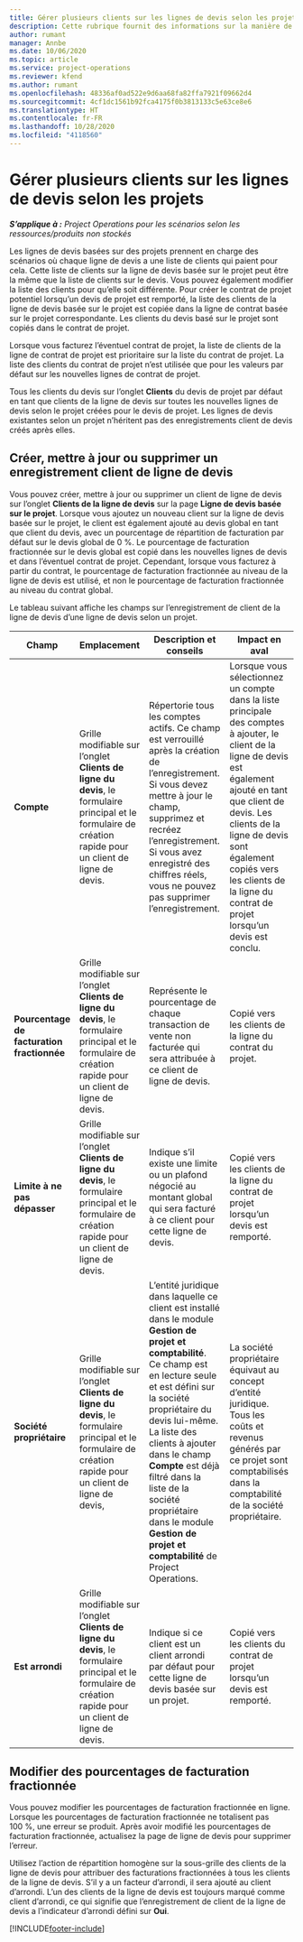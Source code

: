 ```yaml
---
title: Gérer plusieurs clients sur les lignes de devis selon les projets
description: Cette rubrique fournit des informations sur la manière de gérer plusieurs clients sur des lignes de devis basées sur des projets.
author: rumant
manager: Annbe
ms.date: 10/06/2020
ms.topic: article
ms.service: project-operations
ms.reviewer: kfend
ms.author: rumant
ms.openlocfilehash: 48336af0ad522e9d6aa68fa82ffa7921f09662d4
ms.sourcegitcommit: 4cf1dc1561b92fca4175f0b3813133c5e63ce8e6
ms.translationtype: HT
ms.contentlocale: fr-FR
ms.lasthandoff: 10/28/2020
ms.locfileid: "4118560"
---
```

# <a name="manage-multiple-customers-on-project-based-quote-lines"></a>Gérer plusieurs clients sur les lignes de devis selon les projets

_**S’applique à :** Project Operations pour les scénarios selon les ressources/produits non stockés_

Les lignes de devis basées sur des projets prennent en charge des scénarios où chaque ligne de devis a une liste de clients qui paient pour cela. Cette liste de clients sur la ligne de devis basée sur le projet peut être la même que la liste de clients sur le devis. Vous pouvez également modifier la liste des clients pour qu’elle soit différente. Pour créer le contrat de projet potentiel lorsqu’un devis de projet est remporté, la liste des clients de la ligne de devis basée sur le projet est copiée dans la ligne de contrat basée sur le projet correspondante. Les clients du devis basé sur le projet sont copiés dans le contrat de projet.

Lorsque vous facturez l’éventuel contrat de projet, la liste de clients de la ligne de contrat de projet est prioritaire sur la liste du contrat de projet. La liste des clients du contrat de projet n’est utilisée que pour les valeurs par défaut sur les nouvelles lignes de contrat de projet.

Tous les clients du devis sur l’onglet **Clients** du devis de projet par défaut en tant que clients de la ligne de devis sur toutes les nouvelles lignes de devis selon le projet créées pour le devis de projet. Les lignes de devis existantes selon un projet n’héritent pas des enregistrements client de devis créés après elles.

## <a name="create-update-or-delete-a-quote-line-customer-record"></a>Créer, mettre à jour ou supprimer un enregistrement client de ligne de devis

Vous pouvez créer, mettre à jour ou supprimer un client de ligne de devis sur l’onglet **Clients de la ligne de devis** sur la page **Ligne de devis basée sur le projet**. Lorsque vous ajoutez un nouveau client sur la ligne de devis basée sur le projet, le client est également ajouté au devis global en tant que client du devis, avec un pourcentage de répartition de facturation par défaut sur le devis global de 0 %. Le pourcentage de facturation fractionnée sur le devis global est copié dans les nouvelles lignes de devis et dans l’éventuel contrat de projet. Cependant, lorsque vous facturez à partir du contrat, le pourcentage de facturation fractionnée au niveau de la ligne de devis est utilisé, et non le pourcentage de facturation fractionnée au niveau du contrat global. 

Le tableau suivant affiche les champs sur l’enregistrement de client de la ligne de devis d’une ligne de devis selon un projet.

| Champ | Emplacement | Description et conseils | Impact en aval |
| --- | --- | --- | --- |
| **Compte** | Grille modifiable sur l’onglet **Clients de ligne du devis**, le formulaire principal et le formulaire de création rapide pour un client de ligne de devis. | Répertorie tous les comptes actifs. Ce champ est verrouillé après la création de l’enregistrement. Si vous devez mettre à jour le champ, supprimez et recréez l’enregistrement. Si vous avez enregistré des chiffres réels, vous ne pouvez pas supprimer l’enregistrement. | Lorsque vous sélectionnez un compte dans la liste principale des comptes à ajouter, le client de la ligne de devis est également ajouté en tant que client de devis. Les clients de la ligne de devis sont également copiés vers les clients de la ligne du contrat de projet lorsqu’un devis est conclu. |
| **Pourcentage de facturation fractionnée** | Grille modifiable sur l’onglet **Clients de ligne du devis**, le formulaire principal et le formulaire de création rapide pour un client de ligne de devis. | Représente le pourcentage de chaque transaction de vente non facturée qui sera attribuée à ce client de ligne de devis. | Copié vers les clients de la ligne du contrat du projet. |
| **Limite à ne pas dépasser** | Grille modifiable sur l’onglet **Clients de ligne du devis**, le formulaire principal et le formulaire de création rapide pour un client de ligne de devis. | Indique s’il existe une limite ou un plafond négocié au montant global qui sera facturé à ce client pour cette ligne de devis. | Copié vers les clients de la ligne du contrat de projet lorsqu’un devis est remporté. |
| **Société propriétaire** | Grille modifiable sur l’onglet **Clients de ligne du devis**, le formulaire principal et le formulaire de création rapide pour un client de ligne de devis, | L’entité juridique dans laquelle ce client est installé dans le module **Gestion de projet et comptabilité**. Ce champ est en lecture seule et est défini sur la société propriétaire du devis lui-même. La liste des clients à ajouter dans le champ **Compte** est déjà filtré dans la liste de la société propriétaire dans le module **Gestion de projet et comptabilité** de Project Operations. | La société propriétaire équivaut au concept d’entité juridique. Tous les coûts et revenus générés par ce projet sont comptabilisés dans la comptabilité de la société propriétaire. |
| **Est arrondi** | Grille modifiable sur l’onglet **Clients de ligne du devis**, le formulaire principal et le formulaire de création rapide pour un client de ligne de devis. | Indique si ce client est un client arrondi par défaut pour cette ligne de devis basée sur un projet. | Copié vers les clients du contrat de projet lorsqu’un devis est remporté. |

## <a name="edit-billing-split-percentages"></a>Modifier des pourcentages de facturation fractionnée

Vous pouvez modifier les pourcentages de facturation fractionnée en ligne. Lorsque les pourcentages de facturation fractionnée ne totalisent pas 100 %, une erreur se produit. Après avoir modifié les pourcentages de facturation fractionnée, actualisez la page de ligne de devis pour supprimer l’erreur.

Utilisez l’action de répartition homogène sur la sous-grille des clients de la ligne de devis pour attribuer des facturations fractionnées à tous les clients de la ligne de devis. S’il y a un facteur d’arrondi, il sera ajouté au client d’arrondi. L’un des clients de la ligne de devis est toujours marqué comme client d’arrondi, ce qui signifie que l’enregistrement de client de la ligne de devis a l’indicateur d’arrondi défini sur **Oui**. 


[!INCLUDE[footer-include](../includes/footer-banner.md)]